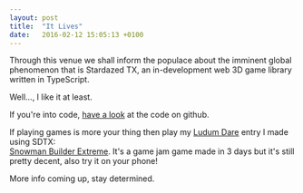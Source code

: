```yaml
---
layout: post
title:  "It Lives"
date:   2016-02-12 15:05:13 +0100
---
```

Through this venue we shall inform the populace about the imminent global phenomenon that is Stardazed TX,
an in-development web 3D game library written in TypeScript.

Well…, I like it at least.

If you're into code, [have a look][repo] at the code on github.<br>

If playing games is more your thing then play my [Ludum Dare][ld] entry I made using SDTX:<br>
[Snowman Builder Extreme][sbe].
It's a game jam game made in 3 days but it's still pretty decent, also try it on your phone!

More info coming up, stay determined.

[repo]: https://github.com/stardazed/stardazed-tx
[ld]: http://ludumdare.com/compo
[sbe]: http://zenmumbler.net/ld34/
